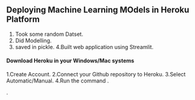 ##  Deploying Machine Learning MOdels in Heroku Platform
1. Took some random Datset.
2. Did Modelling.
3. saved in pickle.
4.Built web application using Streamlit.
#### Download Heroku in your Windows/Mac systems
1.Create Account.
2.Connect your Github repository to Heroku.
3.Select Automatic/Manual.
4.Run the command .

.
